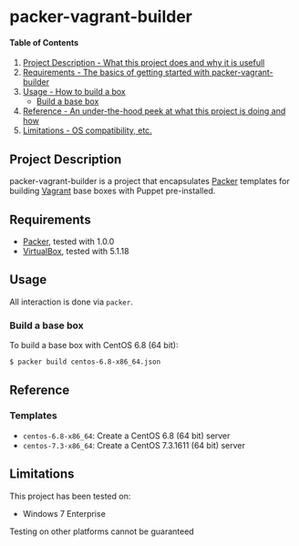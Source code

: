 # packer-vagrant-builder

#### Table of Contents

1. [Project Description - What this project does and why it is usefull](#project-description)
2. [Requirements - The basics of getting started with packer-vagrant-builder](#requirements)
3. [Usage - How to build a box](#usage)
    * [Build a base box](#build-a-base-box)
4. [Reference - An under-the-hood peek at what this project is doing and how](#reference)
5. [Limitations - OS compatibility, etc.](#limitations)

## Project Description

packer-vagrant-builder is a project that encapsulates [Packer](https://www.packer.io) templates for building [Vagrant](https://www.vagrantup.com) base boxes with Puppet pre-installed.

## Requirements

* [Packer](https://www.packer.io/downloads.html), tested with 1.0.0
* [VirtualBox](https://www.virtualbox.org/wiki/Downloads), tested with 5.1.18

## Usage

All interaction is done via `packer`.

### Build a base box

To build a base box with CentOS 6.8 (64 bit):

```
$ packer build centos-6.8-x86_64.json
```

## Reference

### Templates

* `centos-6.8-x86_64`: Create a CentOS 6.8 (64 bit) server
* `centos-7.3-x86_64`: Create a CentOS 7.3.1611 (64 bit) server

## Limitations

This project has been tested on:

* Windows 7 Enterprise

Testing on other platforms cannot be guaranteed